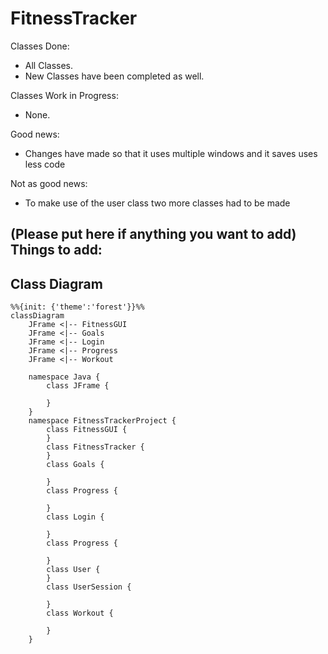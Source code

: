 # FitnessTracker
Classes Done:
- All Classes.
- New Classes have been completed as well.

Classes Work in Progress:
- None.

Good news:
- Changes have made so that it uses multiple windows and it saves uses less code

Not as good news:
- To make use of the user class two more classes had to be made


(Please put here if anything you want to add)
Things to add:
- 




## Class Diagram
```mermaid
%%{init: {'theme':'forest'}}%%
classDiagram
    JFrame <|-- FitnessGUI
    JFrame <|-- Goals
    JFrame <|-- Login
    JFrame <|-- Progress
    JFrame <|-- Workout 
    
    namespace Java {
        class JFrame {

        }
    }
    namespace FitnessTrackerProject {
        class FitnessGUI {
        }
        class FitnessTracker {
        }
        class Goals {

        }
        class Progress {

        }
        class Login {

        }
        class Progress {

        }
        class User {
        }
        class UserSession {

        }
        class Workout {

        }
    }
```
